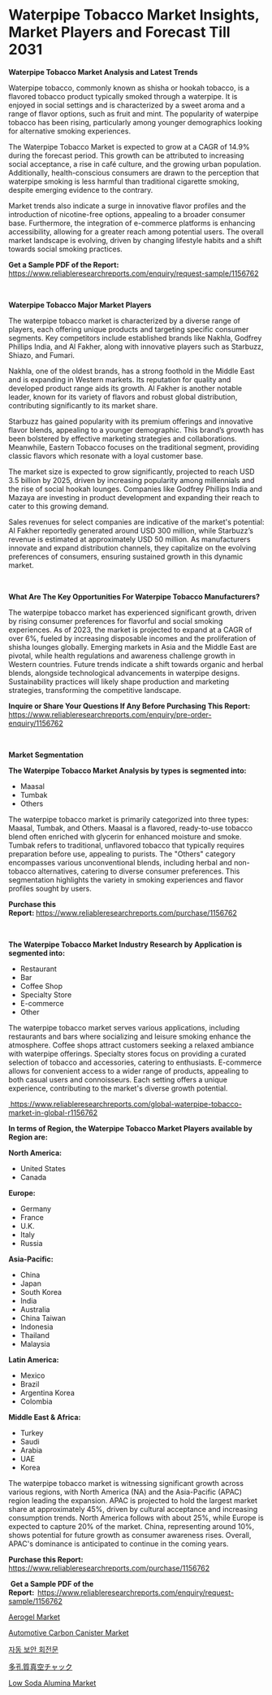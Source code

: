 <p><h1>Waterpipe Tobacco Market Insights, Market Players and Forecast Till 2031</h1></p><p><strong>Waterpipe Tobacco Market Analysis and Latest Trends</strong></p>
<p><p>Waterpipe tobacco, commonly known as shisha or hookah tobacco, is a flavored tobacco product typically smoked through a waterpipe. It is enjoyed in social settings and is characterized by a sweet aroma and a range of flavor options, such as fruit and mint. The popularity of waterpipe tobacco has been rising, particularly among younger demographics looking for alternative smoking experiences.</p><p>The Waterpipe Tobacco Market is expected to grow at a CAGR of 14.9% during the forecast period. This growth can be attributed to increasing social acceptance, a rise in café culture, and the growing urban population. Additionally, health-conscious consumers are drawn to the perception that waterpipe smoking is less harmful than traditional cigarette smoking, despite emerging evidence to the contrary.</p><p>Market trends also indicate a surge in innovative flavor profiles and the introduction of nicotine-free options, appealing to a broader consumer base. Furthermore, the integration of e-commerce platforms is enhancing accessibility, allowing for a greater reach among potential users. The overall market landscape is evolving, driven by changing lifestyle habits and a shift towards social smoking practices.</p></p>
<p><strong>Get a Sample PDF of the Report:&nbsp;</strong> <a href="https://www.reliableresearchreports.com/enquiry/request-sample/1156762">https://www.reliableresearchreports.com/enquiry/request-sample/1156762</a></p>
<p>&nbsp;</p>
<p><strong>Waterpipe Tobacco Major Market Players</strong></p>
<p><p>The waterpipe tobacco market is characterized by a diverse range of players, each offering unique products and targeting specific consumer segments. Key competitors include established brands like Nakhla, Godfrey Phillips India, and Al Fakher, along with innovative players such as Starbuzz, Shiazo, and Fumari.</p><p>Nakhla, one of the oldest brands, has a strong foothold in the Middle East and is expanding in Western markets. Its reputation for quality and developed product range aids its growth. Al Fakher is another notable leader, known for its variety of flavors and robust global distribution, contributing significantly to its market share.</p><p>Starbuzz has gained popularity with its premium offerings and innovative flavor blends, appealing to a younger demographic. This brand’s growth has been bolstered by effective marketing strategies and collaborations. Meanwhile, Eastern Tobacco focuses on the traditional segment, providing classic flavors which resonate with a loyal customer base.</p><p>The market size is expected to grow significantly, projected to reach USD 3.5 billion by 2025, driven by increasing popularity among millennials and the rise of social hookah lounges. Companies like Godfrey Phillips India and Mazaya are investing in product development and expanding their reach to cater to this growing demand.</p><p>Sales revenues for select companies are indicative of the market's potential: Al Fakher reportedly generated around USD 300 million, while Starbuzz’s revenue is estimated at approximately USD 50 million. As manufacturers innovate and expand distribution channels, they capitalize on the evolving preferences of consumers, ensuring sustained growth in this dynamic market.</p></p>
<p>&nbsp;</p>
<p><strong>What Are The Key Opportunities For Waterpipe Tobacco Manufacturers?</strong></p>
<p><p>The waterpipe tobacco market has experienced significant growth, driven by rising consumer preferences for flavorful and social smoking experiences. As of 2023, the market is projected to expand at a CAGR of over 6%, fueled by increasing disposable incomes and the proliferation of shisha lounges globally. Emerging markets in Asia and the Middle East are pivotal, while health regulations and awareness challenge growth in Western countries. Future trends indicate a shift towards organic and herbal blends, alongside technological advancements in waterpipe designs. Sustainability practices will likely shape production and marketing strategies, transforming the competitive landscape.</p></p>
<p><strong>Inquire or Share Your Questions If Any Before Purchasing This Report:</strong> <a href="https://www.reliableresearchreports.com/enquiry/pre-order-enquiry/1156762">https://www.reliableresearchreports.com/enquiry/pre-order-enquiry/1156762</a></p>
<p>&nbsp;</p>
<p><strong>Market Segmentation</strong></p>
<p><strong>The Waterpipe Tobacco Market Analysis by types is segmented into:</strong></p>
<p><ul><li>Maasal</li><li>Tumbak</li><li>Others</li></ul></p>
<p><p>The waterpipe tobacco market is primarily categorized into three types: Maasal, Tumbak, and Others. Maasal is a flavored, ready-to-use tobacco blend often enriched with glycerin for enhanced moisture and smoke. Tumbak refers to traditional, unflavored tobacco that typically requires preparation before use, appealing to purists. The "Others" category encompasses various unconventional blends, including herbal and non-tobacco alternatives, catering to diverse consumer preferences. This segmentation highlights the variety in smoking experiences and flavor profiles sought by users.</p></p>
<p><strong>Purchase this Report:&nbsp;</strong><a href="https://www.reliableresearchreports.com/purchase/1156762">https://www.reliableresearchreports.com/purchase/1156762</a></p>
<p>&nbsp;</p>
<p><strong>The Waterpipe Tobacco Market Industry Research by Application is segmented into:</strong></p>
<p><ul><li>Restaurant</li><li>Bar</li><li>Coffee Shop</li><li>Specialty Store</li><li>E-commerce</li><li>Other</li></ul></p>
<p><p>The waterpipe tobacco market serves various applications, including restaurants and bars where socializing and leisure smoking enhance the atmosphere. Coffee shops attract customers seeking a relaxed ambiance with waterpipe offerings. Specialty stores focus on providing a curated selection of tobacco and accessories, catering to enthusiasts. E-commerce allows for convenient access to a wider range of products, appealing to both casual users and connoisseurs. Each setting offers a unique experience, contributing to the market's diverse growth potential.</p></p>
<p><a href="https://www.reliableresearchreports.com/global-waterpipe-tobacco-market-in-global-r1156762">&nbsp;https://www.reliableresearchreports.com/global-waterpipe-tobacco-market-in-global-r1156762</a></p>
<p><strong>In terms of Region, the Waterpipe Tobacco Market Players available by Region are:</strong></p>
<p>
    <p> <strong> North America: </strong>
        <ul>
            <li>United States</li>
            <li>Canada</li>
        </ul>
        </p> 
    <p> <strong> Europe: </strong>
        <ul>
            <li>Germany</li>
            <li>France</li>
            <li>U.K.</li>
            <li>Italy</li>
            <li>Russia</li>
        </ul>
        </p> 
    <p> <strong> Asia-Pacific: </strong>
        <ul>
            <li>China</li>
            <li>Japan</li>
            <li>South Korea</li>
            <li>India</li>
            <li>Australia</li>
            <li>China Taiwan</li>
            <li>Indonesia</li>
            <li>Thailand</li>
            <li>Malaysia</li>
        </ul>
        </p> 
    <p> <strong> Latin America: </strong>
        <ul>
            <li>Mexico</li>
            <li>Brazil</li>
            <li>Argentina Korea</li>
            <li>Colombia</li>
        </ul>
        </p> 
    <p> <strong> Middle East & Africa: </strong>
        <ul>
            <li>Turkey</li>
            <li>Saudi</li>
            <li>Arabia</li>
            <li>UAE</li>
            <li>Korea</li>
        </ul>
    </p>
    </p>
<p><p>The waterpipe tobacco market is witnessing significant growth across various regions, with North America (NA) and the Asia-Pacific (APAC) region leading the expansion. APAC is projected to hold the largest market share at approximately 45%, driven by cultural acceptance and increasing consumption trends. North America follows with about 25%, while Europe is expected to capture 20% of the market. China, representing around 10%, shows potential for future growth as consumer awareness rises. Overall, APAC's dominance is anticipated to continue in the coming years.</p></p>
<p><strong>Purchase this Report: </strong><a href="https://www.reliableresearchreports.com/purchase/1156762">https://www.reliableresearchreports.com/purchase/1156762</a></p>
<p>&nbsp;<strong>Get a Sample PDF of the Report:&nbsp;&nbsp;</strong><a href="https://www.reliableresearchreports.com/enquiry/request-sample/1156762">https://www.reliableresearchreports.com/enquiry/request-sample/1156762</a></p>
<p><strong></strong></p>
<p><p><a href="https://issuu.com/reportprime-2/docs/aerogel-market-size-2030.pptx_2ce25ea59afdca">Aerogel Market</a></p><p><a href="https://www.linkedin.com/pulse/what-growth-opportunities-challenges-automotive-carbon-ogm5e?trackingId=lcJB9zqaSR%2BdR8k%2FI6FSHA%3D%3D">Automotive Carbon Canister Market</a></p><p><a href="https://medium.com/@kelvinfeenrey98677/%EC%84%B8%EA%B3%84-automatic-security-revolving-door-market-%EC%9D%80-2024%EC%97%90%EC%84%9C-2031%EB%A1%9C-%EC%97%B0%ED%8F%89%EA%B7%A0-%EC%A6%9D%EA%B0%80%EC%9C%A8%EC%9D%84-%EB%B3%B4%EC%9D%BC-%EA%B2%83%EC%9C%BC%EB%A1%9C-%EC%98%88%EC%83%81%EB%90%A9%EB%8B%88%EB%8B%A4-23ca82fdf412">자동 보안 회전문</a></p><p><a href="https://medium.com/@winonawolff1921/porous-vacuum-chucks-market-%E3%81%AF-%E3%82%B3%E3%82%B9%E3%83%88%E7%AE%A1%E7%90%86%E3%81%A8%E5%8A%B9%E7%8E%87%E5%90%91%E4%B8%8A%E3%82%92%E5%84%AA%E5%85%88%E3%81%97%E3%81%BE%E3%81%99-%E3%81%95%E3%82%89%E3%81%AB-%E5%A0%B1%E5%91%8A%E6%9B%B8%E3%81%AF%E5%B8%82%E5%A0%B4%E3%81%AE%E9%9C%80%E8%A6%81%E9%9D%A2%E3%81%A8%E4%BE%9B%E7%B5%A6%E9%9D%A2%E3%81%AE%E4%B8%A1%E6%96%B9%E3%82%92%E3%82%AB%E3%83%90%E3%83%BC%E3%81%97%E3%81%A6%E3%81%84%E3%81%BE%E3%81%99-porous-vacuum-b61530d42b21">多孔質真空チャック</a></p><p><a href="https://issuu.com/reportprime-2/docs/low-soda-alumina-market-size-2030.p_09996c595bf164">Low Soda Alumina Market</a></p></p>